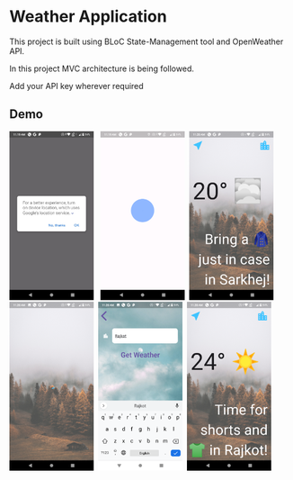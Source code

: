 # Weather Application

This project is built using BLoC State-Management tool and OpenWeather API.

In this project MVC architecture is being followed.

Add your API key wherever required

## Demo

<img src="ScreenShots/1.jpg" width="150" height="300" alt="All Screen Shots are present in ScreenShots Directory">&nbsp;&nbsp; <img src="./ScreenShots/2.png" width="150" height="300" alt="All Screen Shots are present in ScreenShots Directory">&nbsp;&nbsp;<img src="./ScreenShots/3.png" width="150" height="300" alt="All Screen Shots are present in ScreenShots Directory">&nbsp;&nbsp;<img src="./ScreenShots/4.png" width="150" height="300" alt="All Screen Shots are present in ScreenShots Directory">&nbsp;&nbsp;<img src="./ScreenShots/5.png" width="150" height="300" alt="All Screen Shots are present in ScreenShots Directory">&nbsp;&nbsp;<img src="./ScreenShots/6.png" width="150" height="300" alt="All Screen Shots are present in ScreenShots Directory">